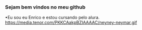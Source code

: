 ### Sejam bem vindos no meu github
•Eu sou eu Enrico e estou cursando pelo alura.
![]()
https://media.tenor.com/PKKCAakpBZIAAAAC/neyney-neymar.gif
